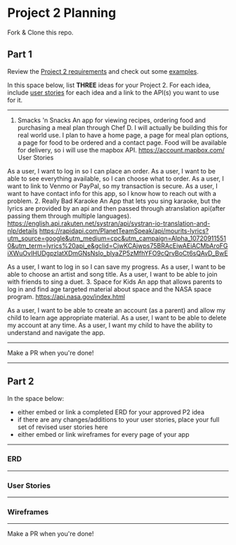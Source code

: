 # Project 2 Planning

Fork & Clone this repo.

## Part 1

Review the [Project 2 requirements](https://tmdarneille.gitbook.io/sei-ga-sea/11-projects/project-2#project-feedback-evaluation) and check out some [examples](https://www.google.com/url?q=https://tmdarneille.gitbook.io/sei-ga-sea/11-projects/past-projects/project2&sa=D&source=calendar&ust=1597596784944000&usg=AOvVaw1ihTzKFunxKsL2f6sIYdlC).

In this space below, list **THREE** ideas for your Project 2. For each idea, include [user stories](https://revelry.co/user-stories-that-dont-suck/) for each idea and a link to the API(s) you want to use for it.

--------------------------------------------------------
1. Smacks 'n Snacks
An app for viewing recipes, ordering food and purchasing a meal plan through Chef D. I will actually be building this for real world use. I plan to have a home page, a page for meal plan options, a page for food to be ordered and a contact page. Food will be available for delivery, so i will use the mapbox API. https://account.mapbox.com/
User Stories

As a user, I want to log in so I can place an order.
As a user, I want to be able to see everything available, so I can choose what to order.
As a user, I want to link to Venmo or PayPal, so my transaction is secure.
As a user, I want to have contact info for this app, so I know how to reach out with a problem.
2. Really Bad Karaoke
An App that lets you sing karaoke, but the lyrics are provided by an api and then passed through atranslation api(after passing them through multiple languages).
https://english.api.rakuten.net/systran/api/systran-io-translation-and-nlp/details
https://rapidapi.com/PlanetTeamSpeak/api/mourits-lyrics?utm_source=google&utm_medium=cpc&utm_campaign=Alpha_107209115510&utm_term=lyrics%20api_e&gclid=CjwKCAjwps75BRAcEiwAEiACMbAroFGiXWuOvIHUDgpzlatXDmGNsNslo_blyaZP5zMfhYFO9cQrvBoCt6sQAvD_BwE


As a user, I want to log in so I can save my progress.
As a user, I want to be able to choose an artist and song title.
As a user, I want to be able to join with friends to sing a duet.
3. Space for Kids
An app that allows parents to log in and find age targeted material about space and the NASA space program. 
https://api.nasa.gov/index.html

As a user, I want to be able to create an account (as a parent) and allow my child to learn age appropriate material.
As a user, I want to be able to delete my account at any time.
As a user, I want my child to have the ability to understand and navigate the app.

---------------------------------------------------------

Make a PR when you're done!

---

## Part 2

In the space below:
* either embed or link a completed ERD for your approved P2 idea
* if there are any changes/additions to your user stories, place your full set of revised user stories here
* either embed or link wireframes for every page of your app

----------------------------------------------------------
### ERD

----------------------------------------------------------
### User Stories

----------------------------------------------------------
### Wireframes

----------------------------------------------------------

Make a PR when you're done!
